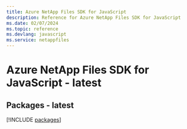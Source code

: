 ```yaml
---
title: Azure NetApp Files SDK for JavaScript
description: Reference for Azure NetApp Files SDK for JavaScript
ms.date: 02/07/2024
ms.topic: reference
ms.devlang: javascript
ms.service: netappfiles
---
```

# Azure NetApp Files SDK for JavaScript - latest
## Packages - latest
[!INCLUDE [packages](netapp-files-index.md)]